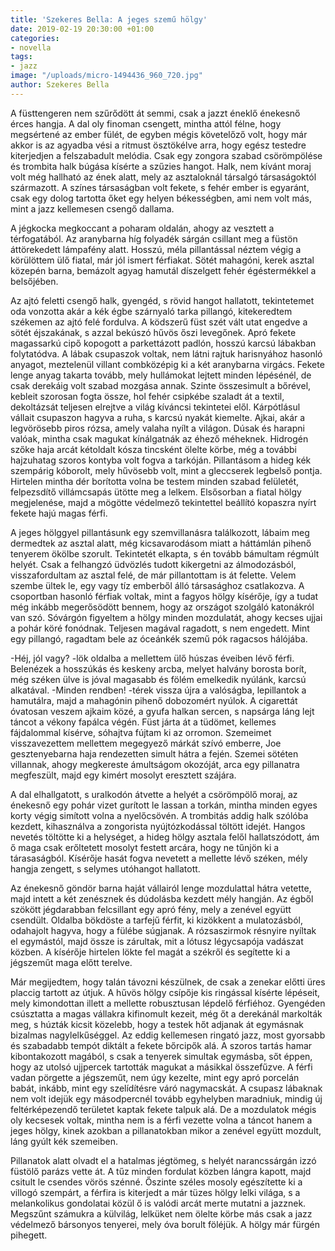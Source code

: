 ```yaml
---
title: 'Szekeres Bella: A jeges szemű hölgy'
date: 2019-02-19 20:30:00 +01:00
categories:
- novella
tags:
- jazz
image: "/uploads/micro-1494436_960_720.jpg"
author: Szekeres Bella
---
```


A füsttengeren nem szűrődött át semmi, csak a jazzt éneklő énekesnő érces hangja. A dal oly finoman csengett, mintha attól félne, hogy megsértené az ember fülét, de egyben mégis követelőző volt, hogy már akkor is az agyadba vési a ritmust ösztökélve arra, hogy egész testedre kiterjedjen a felszabadult melódia. Csak egy zongora szabad csörömpölése és trombita halk búgása kísérte a szűzies hangot. Halk, nem kívánt moraj volt még hallható az ének alatt, mely az asztaloknál társalgó társaságoktól származott. A színes társaságban volt fekete, s fehér ember is egyaránt, csak egy dolog tartotta őket egy helyen békességben, ami nem volt más, mint a jazz kellemesen csengő dallama.


A jégkocka megkoccant a poharam oldalán, ahogy az vesztett a térfogatából. Az aranybarna híg folyadék sárgán csillant meg a füstön áttörekedett lámpafény alatt. Hosszú, méla pillantással néztem végig a körülöttem ülő fiatal, már jól ismert férfiakat. Sötét mahagóni, kerek asztal közepén barna, bemázolt agyag hamutál díszelgett fehér égéstermékkel a belsőjében.


Az ajtó feletti csengő halk, gyengéd, s rövid hangot hallatott, tekintetemet oda vonzotta akár a kék égbe szárnyaló tarka pillangó, kitekeredtem székemen az ajtó felé fordulva. A ködszerű füst szét vált utat engedve a sötét éjszakának, s azzal bekúszó hűvös őszi levegőnek. Apró fekete magassarkú cipő kopogott a parkettázott padlón, hosszú karcsú lábakban folytatódva. A lábak csupaszok voltak, nem látni rajtuk harisnyához hasonló anyagot, meztelenül villant combközépig ki a két aranybarna virgács. Fekete lenge anyag takarta tovább, mely hullámokat lejtett minden lépésénél, de csak derekáig volt szabad mozgása annak. Szinte összesimult a bőrével, kebleit szorosan fogta össze, hol fehér csipkébe szaladt át a textil, dekoltázsát teljesen elrejtve a világ kíváncsi tekintetei elől. Kárpótlásul vállait csupaszon hagyva a ruha, s karcsú nyakát kiemelte. Ajkai, akár a legvörösebb piros rózsa, amely valaha nyílt a világon. Dúsak és harapni valóak, mintha csak magukat kínálgatnák az éhező méheknek. Hidrogén szőke haja arcát kétoldalt kósza tincsként ölelte körbe, még a további hajzuhatag szoros kontyba volt fogva a tarkóján. Pillantásom a hideg kék szempárig kóborolt, mely hűvösebb volt, mint a gleccserek legbelső pontja. Hirtelen mintha dér borította volna be testem minden szabad felületét, felpezsdítő villámcsapás ütötte meg a lelkem. Elsősorban a fiatal hölgy megjelenése, majd a mögötte védelmező tekintettel beállító kopaszra nyírt fekete hajú magas férfi. 


A jeges hölggyel pillantásunk egy szemvillanásra találkozott, lábaim meg dermedtek az asztal alatt, még kicsavarodásom miatt a háttámlán pihenő tenyerem ökölbe szorult. Tekintetét elkapta, s én tovább bámultam régmúlt helyét. Csak a felhangzó üdvözlés tudott kikergetni az álmodozásból, visszafordultam az asztal felé, de már pillantottam is át felette. Velem szembe ültek le, egy vagy tíz emberből álló társasághoz csatlakozva. A csoportban hasonló férfiak voltak, mint a fagyos hölgy kísérője, így a tudat még inkább megerősödött bennem, hogy az országot szolgáló katonákról van szó. Sóvárgón figyeltem a hölgy minden mozdulatát, ahogy kecses ujjai a pohár köré fonódnak. Teljesen magával ragadott, s nem engedett. Mint egy pillangó, ragadtam bele az óceánkék szemű pók ragacsos hálójába. 


-Héj, jól vagy? -lök oldalba a mellettem ülő húszas éveiben lévő férfi. Belenézek a hosszúkás és keskeny arcba, melyet halvány borosta borít, még széken ülve is jóval magasabb és fölém emelkedik nyúlánk, karcsú alkatával.
-Minden rendben! -térek vissza újra a valóságba, lepillantok a hamutálra, majd a mahagónin pihenő dobozomért nyúlok. A cigarettát óvatosan veszem ajkaim közé, a gyufa halkan sercen, s napsárga láng lejt táncot a vékony fapálca végén. Füst járta át a tüdömet, kellemes fájdalommal kísérve, sóhajtva fújtam ki az orromon. Szemeimet visszavezettem mellettem megegyező márkát szívó emberre, Joe gesztenyebarna haja rendezetten simult hátra a fején. Szemei sötéten villannak, ahogy megkereste ámultságom okozóját, arca egy pillanatra megfeszült, majd egy kimért mosolyt eresztett szájára. 


A dal elhallgatott, s uralkodón átvette a helyét a csörömpölő moraj, az énekesnő egy pohár vizet gurított le lassan a torkán, mintha minden egyes korty végig simított volna a nyelőcsövén. A trombitás addig halk szólóba kezdett, kihasználva a zongorista nyújtózkodással töltött idejét. 
Hangos nevetés töltötte ki a helységet, a hideg hölgy asztala felől hallatszódott, ám ő maga csak erőltetett mosolyt festett arcára, hogy ne tűnjön ki a tárasaságból. Kísérője hasát fogva nevetett a mellette lévő széken, mély hangja zengett, s selymes utóhangot hallatott. 


Az énekesnő göndör barna haját vállairól lenge mozdulattal hátra vetette, majd intett a két zenésznek és dúdolásba kezdett mély hangján. Az égből szökött jégdarabban felcsillant egy apró fény, mely a zenével együtt csendült. Oldalba bökdöste a tarfejű férfit, ki kizökkent a mulatozásból, odahajolt hagyva, hogy a fülébe súgjanak. A rózsaszirmok résnyire nyíltak el egymástól, majd össze is zárultak, mit a lótusz légycsapója vadászat közben. A kísérője hirtelen lökte fel magát a székről és segítette ki a jégszeműt maga előtt terelve.

 Már megijedtem, hogy talán távozni készülnek, de csak a zenekar előtti üres placcig tartott az útjuk. A hűvös hölgy csípője kis ringással kísérte lépéseit, mely kimondottan illett a mellette robusztusan lépdelő férfiéhoz. Gyengéden csúsztatta a magas vállakra kifinomult kezeit, még őt a derekánál markolták meg, s húzták kicsit közelebb, hogy a testek hőt adjanak át egymásnak bizalmas nagylelkűséggel. 
Az eddig kellemesen ringató jazz, most gyorsabb és szabadabb tempót diktált a fekete bőrcipők alá. A szoros tartás hamar kibontakozott magából, s csak a tenyerek simultak egymásba, sőt éppen, hogy az utolsó ujjpercek tartották magukat a másikkal összefűzve. A férfi vadan pörgette a jégszeműt, nem úgy kezelte, mint egy apró porcelán babát, inkább, mint egy szelídítésre váró nagymacskát. A csupasz lábaknak nem volt idejük egy másodpercnél tovább egyhelyben maradniuk, mindig új feltérképezendő területet kaptak fekete talpuk alá. De a mozdulatok mégis oly kecsesek voltak, mintha nem is a férfi vezette volna a táncot hanem a jeges hölgy, kinek azokban a pillanatokban mikor a zenével együtt mozdult, láng gyúlt kék szemeiben. 

Pillanatok alatt olvadt el a hatalmas jégtömeg, s helyét narancssárgán izzó füstölő parázs vette át. A tűz minden fordulat közben lángra kapott, majd csitult le csendes vörös szénné. Őszinte széles mosoly egészítette ki a villogó szempárt, a férfira is kiterjedt a már tüzes hölgy lelki világa, s a melankolikus gondolatai közül ő is valódi arcát merte mutatni a jazznek. Megszűnt számukra a külvilág, lelküket nem ölelte körbe más csak a jazz védelmező bársonyos tenyerei, mely óva borult föléjük. A hölgy már fürgén pihegett.
